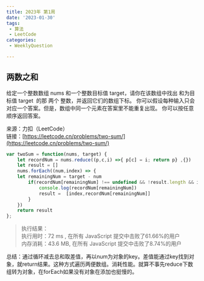 ```yaml
---
title: 2023年 第1周
date: '2023-01-30'
tags:
 - 算法
 - LeetCode
categories:
 - WeeklyQuestion

---
```

## 两数之和
给定一个整数数组 nums 和一个整数目标值 target，请你在该数组中找出 和为目标值 target  的那 两个 整数，并返回它们的数组下标。
你可以假设每种输入只会对应一个答案。但是，数组中同一个元素在答案里不能重复出现。
你可以按任意顺序返回答案。

来源：力扣（LeetCode）<br/>
链接：[https://leetcode.cn/problems/two-sum/](https://leetcode.cn/problems/two-sum/)
```js
var twoSum = function(nums, target) {
    let recordNum = nums.reduce((p,c,i) =>{ p[c] = i; return p} ,{})
    let result = []
    nums.forEach((num,index) => {
    let remainingNum = target - num
        if(recordNum[remainingNum] !== undefined && !result.length && index !== recordNum[remainingNum]){
            console.log(recordNum[remainingNum])
            result =  [index,recordNum[remainingNum]]
        }
    })
    return result
};
```
>执行结果：<br/>
>执行用时：72 ms , 在所有 JavaScript 提交中击败了61.66%的用户<br/>
>内存消耗：43.6 MB, 在所有 JavaScript 提交中击败了8.74%的用户<br/>

总结：通过循环减去总和取差值，再以num为对象的key。差值能通过key找到对象，就return结果。这种方式遍历两便数组。消耗性能。就算不事先reduce下数组转为对象，在forEach如果没有对象在添加也挺慢的。